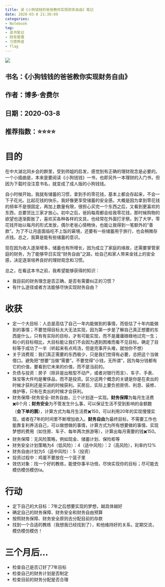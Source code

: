 ```yaml
---
title: 读《小狗钱钱的爸爸教你实现财务自由》笔记
date: 2020-03-8 21:30:09
categories:
- Notebook
tag:
- 读书笔记
- 财务管理
- 习惯养成
- flag
--- 
```


![](https://tva1.sinaimg.cn/large/00831rSTgy1gcmuh5wo5pj305k05k745.jpg)

## 书名：《小狗钱钱的爸爸教你实现财务自由》
## 作者：博多·舍费尔
## 日期：2020-03-8
## 推荐指数：⭐️⭐️⭐️⭐️

# 目的
在中大湖北同乡会的群里，受到师姐的启发，感觉到有正确的理财观念是必要的。一个小插曲是，本来是要阅读《小狗钱钱》一书，也即另外一本理财的入门书，但因为下载时没注意书名，就变成了成人版的小狗钱钱。

自小时候开始，我就有储蓄的习惯，拿到手的零花钱，基本上都会存起来，不会一下子花光。比起花钱的快乐，我好像更享受储蓄的安全感。大概是因为拿到零花钱的频率不是很固定，再加上数量有限，很担心买完一个东西之后，又看到更喜欢的东西，总要货比三家才放心。初中之后，爸妈每周都会给我零花钱，那时候购物的欲望也逐渐膨胀了，喜欢买各种各样的文具，也经常在外面打牙祭。到了大学，零花钱开始以每月的形式发放，偶尔老爸心情畅快，也能让我得到一笔额外的“善款”。为了不让月底面临吃不上饭的窘境，还要有一些储蓄用于旅行，也会稍微存点钱。总之，我算是能有些储蓄的意识。

现在因为收入逐渐增多，储蓄也有所增长，因为成立了家庭的缘故，还需要掌管家庭的财务，为了能够早日实现“财务自由”之路，给自己和家人带来金钱上的安全感，决定逐渐培养良好的理财观念和习惯。

总之，在看这本书之前，我希望能够获得的知识：
- 我目前的财务理念是否正确，是否有需要纠正的习惯？
- 有什么途径或者方法能够尽快实现财务自由？

# 收获
- 定一个大目标：人总是高估了自己一年内能做到的事情，而低估了十年内能做到的事情；不要觉得目标太大无法实现，因为第一步是了解自己真正想要的东西是什么，只有有实际的目标，才有可能实现，而不是庸庸碌碌地过完一生；和小的目标相比，大目标能让我们不会因为遇到困难而看不见目标。确定了目标等于成功了一半（听起来有点鸡汤，但是完事开头难，就怕你不想）
- 关于消费观：我们真正需要的东西极少，只是我们觉得有必要，总把这个当做借口。避免把“想要”当做“需要”。不要觉得“小钱，无所谓”，因为每分钱都有它的价值，要看到它未来的价值，而不是当前的。
- 负债与投资：房子（除非是出租型不动产，或者对银行而言）、车子、手表、珠宝等大件均是奢侈品，而不是投资。区分这两个概念的关键是你是在卖出的时候才获利还是买进的时候获利。买房后，实际上要负担房债、利息、装修、维护等，只有在卖出的时候才会获利。
- 财务保障-财务安全-财务自由，三个计划逐一实现。**财务保障**为每月生活费✖️6个月；**财务安全**为不管发生什么事，可以保证生活不受到影响的金额数（**会下单的鹅**），计算方式为每月生活费✖️150，可以利用20年的实现慢慢实现，或者在7年的时间里不断增加收入。**财务自由**为最终目标，不需要工作也能靠复利养活自己，可以做想做的事情，计算方式为所有想要做的事情、实现梦想的费用（如住房、车子、每年两次旅游等），计算出每月需要的钱✖️150。
- 财务保障：无风险策略，例如现金、储蓄计划、保险柜等
- 财务安全计划策略为4（低风险）：4（适中风险）：2（高风险），利率约12%
- 财务自由计划为5（适中风险）：5（投资）
- 投资过程中：鸡蛋不要放在一个篮子里
- 效仿对象：找一个好的教练，能使你事半功倍，尽快实现你的目标；尽可能去模仿模仿模仿ta。

# 行动
- 定下自己的大目标：7年之后想要实现的梦想，越具体越好
- 确定自己的财务保障、财务安全和财务自由预算
- 按照财务保障、财务安全原则去分配目前的存款
- 找到一个合适的教练（我想我已经找到了），和他维持好的关系，定期交流，模仿模仿模仿！

# 三个月后…
- 检查自己是否订好了7年目标
- 检查自己的财务计划是否制定
- 检查目前的财务分配是否合理



